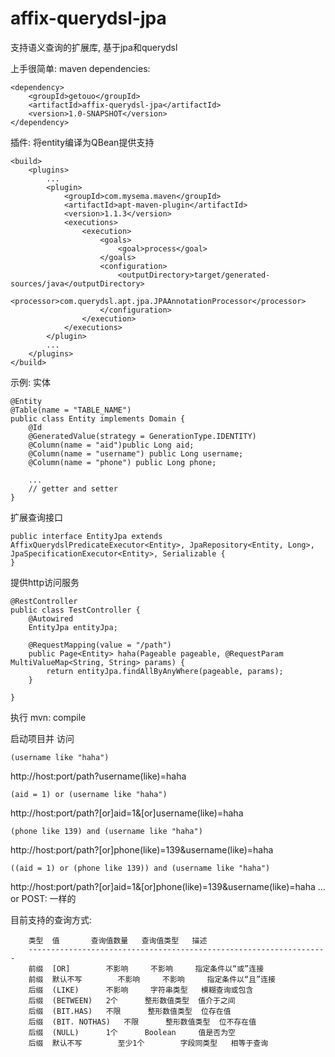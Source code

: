 # affix-querydsl-jpa
支持语义查询的扩展库, 基于jpa和querydsl

上手很简单:
maven dependencies: 
```
<dependency>
    <groupId>getouo</groupId>
    <artifactId>affix-querydsl-jpa</artifactId>
    <version>1.0-SNAPSHOT</version>
</dependency>
```
插件: 将entity编译为QBean提供支持
```
<build>
    <plugins>
        ...
        <plugin>
            <groupId>com.mysema.maven</groupId>
            <artifactId>apt-maven-plugin</artifactId>
            <version>1.1.3</version>
            <executions>
                <execution>
                    <goals>
                        <goal>process</goal>
                    </goals>
                    <configuration>
                        <outputDirectory>target/generated-sources/java</outputDirectory>
                        <processor>com.querydsl.apt.jpa.JPAAnnotationProcessor</processor>
                    </configuration>
                </execution>
            </executions>
        </plugin>
        ...
    </plugins>
</build>
```


示例: 实体
```
@Entity
@Table(name = "TABLE_NAME")
public class Entity implements Domain {
    @Id
    @GeneratedValue(strategy = GenerationType.IDENTITY)
    @Column(name = "aid")public Long aid;
    @Column(name = "username") public Long username;
    @Column(name = "phone") public Long phone;
    
    ...
    // getter and setter
}
```
扩展查询接口
```
public interface EntityJpa extends AffixQuerydslPredicateExecutor<Entity>, JpaRepository<Entity, Long>, JpaSpecificationExecutor<Entity>, Serializable {
}
```
提供http访问服务
```
@RestController
public class TestController {
    @Autowired
    EntityJpa entityJpa;

    @RequestMapping(value = "/path")
    public Page<Entity> haha(Pageable pageable, @RequestParam MultiValueMap<String, String> params) {
        return entityJpa.findAllByAnyWhere(pageable, params);
    }

}
```

执行 mvn: compile

启动项目并 访问
```
(username like "haha")
```
http://host:port/path?username(like)=haha
```
(aid = 1) or (username like "haha")
```
http://host:port/path?[or]aid=1&[or]username(like)=haha
```
(phone like 139) and (username like "haha")
```
http://host:port/path?[or]phone(like)=139&username(like)=haha
```
((aid = 1) or (phone like 139)) and (username like "haha")
```
http://host:port/path?[or]aid=1&[or]phone(like)=139&username(like)=haha
...
or POST: 一样的

目前支持的查询方式:

```
    类型	值		查询值数量	查询值类型	描述
    -------------------------------------------------------------------
    前缀	[OR]		不影响		不影响		指定条件以“或”连接
    前缀	默认不写		不影响		不影响		指定条件以“且”连接
    后缀	(LIKE)		不影响		字符串类型	模糊查询或包含
    后缀	(BETWEEN)	2个		整形数值类型	值介于之间
    后缀	(BIT.HAS)	不限		整形数值类型	位存在值
    后缀	(BIT. NOTHAS)	不限		整形数值类型	位不存在值
    后缀	(NULL)		1个		Boolean		值是否为空
    后缀	默认不写		至少1个		字段同类型	相等于查询
```




